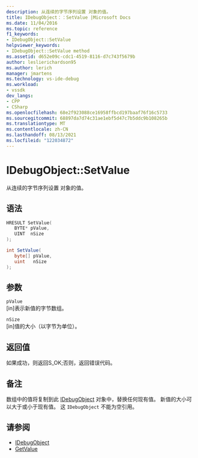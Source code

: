 ```yaml
---
description: 从连续的字节序列设置 对象的值。
title: IDebugObject：：SetValue |Microsoft Docs
ms.date: 11/04/2016
ms.topic: reference
f1_keywords:
- IDebugObject::SetValue
helpviewer_keywords:
- IDebugObject::SetValue method
ms.assetid: d652e09c-cdc1-4519-8116-d7c743f5679b
author: leslierichardson95
ms.author: lerich
manager: jmartens
ms.technology: vs-ide-debug
ms.workload:
- vssdk
dev_langs:
- CPP
- CSharp
ms.openlocfilehash: 68e2f923088ce16958ffbcd197baaf76f16c5733
ms.sourcegitcommit: 68897da7d74c31ae1ebf5d47c7b5ddc9b108265b
ms.translationtype: MT
ms.contentlocale: zh-CN
ms.lasthandoff: 08/13/2021
ms.locfileid: "122034872"
---
```

# <a name="idebugobjectsetvalue"></a>IDebugObject::SetValue
从连续的字节序列设置 对象的值。

## <a name="syntax"></a>语法

```cpp
HRESULT SetValue( 
   BYTE* pValue,
   UINT  nSize
);
```

```csharp
int SetValue(
   byte[] pValue,
   uint   nSize
);
```

## <a name="parameters"></a>参数
`pValue`\
[in]表示新值的字节数组。

`nSize`\
[in]值的大小（以字节为单位）。

## <a name="return-value"></a>返回值
 如果成功，则返回S_OK;否则，返回错误代码。

## <a name="remarks"></a>备注
 数组中的值将复制到此 [IDebugObject](../../../extensibility/debugger/reference/idebugobject.md) 对象中，替换任何现有值。 新值的大小可以大于或小于现有值。 这 `IDebugObject` 不能为空引用。

## <a name="see-also"></a>请参阅
- [IDebugObject](../../../extensibility/debugger/reference/idebugobject.md)
- [GetValue](../../../extensibility/debugger/reference/idebugobject-getvalue.md)
